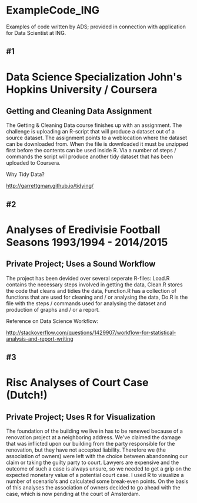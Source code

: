 # ExampleCode_ING
Examples of code written by ADS; provided in connection with application for Data Scientist at ING.


## #1

# Data Science Specialization John's Hopkins University / Coursera

## Getting and Cleaning Data Assignment

The Getting & Cleaning Data course finishes up with an assignment. The challenge is uploading an R-script that will produce a dataset out of a source dataset. The assignment points to a weblocation where the dataset can be downloaded from. When the file is downloaded it must be unzipped first before the contents can be used inside R. Via a number of steps / commands the script will produce another tidy dataset that has been uploaded to Coursera.

Why Tidy Data?

http://garrettgman.github.io/tidying/


## #2

# Analyses of Eredivisie Football Seasons 1993/1994 - 2014/2015

## Private Project; Uses a Sound Workflow

The project has been devided over several seperate R-files: Load.R contains the necessary steps involved in getting the data, Clean.R stores the code that cleans and tidies the data, Function.R has a collection of functions that are used for cleaning and / or analysing the data, Do.R is the file with the steps / commands used for analysing the dataset and production of graphs and / or a report.

Reference on Data Science Workflow:

http://stackoverflow.com/questions/1429907/workflow-for-statistical-analysis-and-report-writing

## #3

# Risc Analyses of Court Case (Dutch!)

## Private Project; Uses R for Visualization

The foundation of the building we live in has to be renewed because of a renovation project at a neighboring address. We've claimed the damage that was inflicted upon our building from the party responsible for the renovation, but they have not accepted liability. Therefore we (the association of owners) were left with the choice between abandonning our claim or taking the guilty party to court. Lawyers are expensive and the outcome of such a case is always unsure, so we needed to get a grip on the expected monetary value of a potential court case. I used R to visualize a number of scenario's and calculated some break-even points. On the basis of this analyses the association of owners decided to go ahead with the case, which is now pending at the court of Amsterdam.
